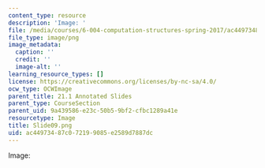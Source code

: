 ```yaml
---
content_type: resource
description: 'Image: '
file: /media/courses/6-004-computation-structures-spring-2017/ac44973487c072199085e2589d7887dc_Slide09.png
file_type: image/png
image_metadata:
  caption: ''
  credit: ''
  image-alt: ''
learning_resource_types: []
license: https://creativecommons.org/licenses/by-nc-sa/4.0/
ocw_type: OCWImage
parent_title: 21.1 Annotated Slides
parent_type: CourseSection
parent_uid: 9a439586-e23c-50b5-9bf2-cfbc1289a41e
resourcetype: Image
title: Slide09.png
uid: ac449734-87c0-7219-9085-e2589d7887dc
---
```

Image: 